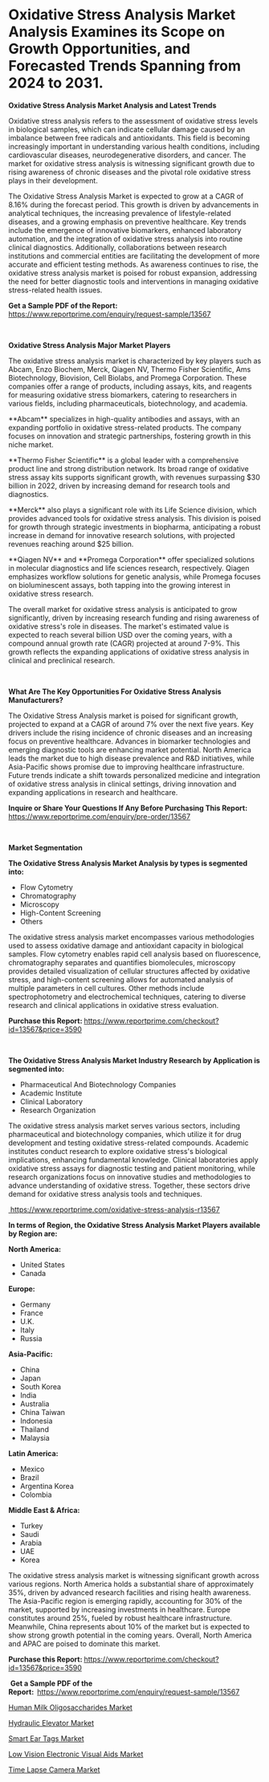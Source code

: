 <p><h1>Oxidative Stress Analysis Market Analysis Examines its Scope on Growth Opportunities, and Forecasted Trends Spanning from 2024 to 2031.</h1></p><p><strong>Oxidative Stress Analysis Market Analysis and Latest Trends</strong></p>
<p><p>Oxidative stress analysis refers to the assessment of oxidative stress levels in biological samples, which can indicate cellular damage caused by an imbalance between free radicals and antioxidants. This field is becoming increasingly important in understanding various health conditions, including cardiovascular diseases, neurodegenerative disorders, and cancer. The market for oxidative stress analysis is witnessing significant growth due to rising awareness of chronic diseases and the pivotal role oxidative stress plays in their development.</p><p>The Oxidative Stress Analysis Market is expected to grow at a CAGR of 8.16% during the forecast period. This growth is driven by advancements in analytical techniques, the increasing prevalence of lifestyle-related diseases, and a growing emphasis on preventive healthcare. Key trends include the emergence of innovative biomarkers, enhanced laboratory automation, and the integration of oxidative stress analysis into routine clinical diagnostics. Additionally, collaborations between research institutions and commercial entities are facilitating the development of more accurate and efficient testing methods. As awareness continues to rise, the oxidative stress analysis market is poised for robust expansion, addressing the need for better diagnostic tools and interventions in managing oxidative stress-related health issues.</p></p>
<p><strong>Get a Sample PDF of the Report:&nbsp;</strong> <a href="https://www.reportprime.com/enquiry/request-sample/13567?utm_campaign=104&utm_medium=2&utm_source=Github&utm_content=ia&utm_term=29112024&utm_id=oxidative-stress-analysis">https://www.reportprime.com/enquiry/request-sample/13567</a></p>
<p>&nbsp;</p>
<p><strong>Oxidative Stress Analysis Major Market Players</strong></p>
<p><p>The oxidative stress analysis market is characterized by key players such as Abcam, Enzo Biochem, Merck, Qiagen NV, Thermo Fisher Scientific, Ams Biotechnology, Biovision, Cell Biolabs, and Promega Corporation. These companies offer a range of products, including assays, kits, and reagents for measuring oxidative stress biomarkers, catering to researchers in various fields, including pharmaceuticals, biotechnology, and academia.</p><p>**Abcam** specializes in high-quality antibodies and assays, with an expanding portfolio in oxidative stress-related products. The company focuses on innovation and strategic partnerships, fostering growth in this niche market.</p><p>**Thermo Fisher Scientific** is a global leader with a comprehensive product line and strong distribution network. Its broad range of oxidative stress assay kits supports significant growth, with revenues surpassing $30 billion in 2022, driven by increasing demand for research tools and diagnostics.</p><p>**Merck** also plays a significant role with its Life Science division, which provides advanced tools for oxidative stress analysis. This division is poised for growth through strategic investments in biopharma, anticipating a robust increase in demand for innovative research solutions, with projected revenues reaching around $25 billion.</p><p>**Qiagen NV** and **Promega Corporation** offer specialized solutions in molecular diagnostics and life sciences research, respectively. Qiagen emphasizes workflow solutions for genetic analysis, while Promega focuses on bioluminescent assays, both tapping into the growing interest in oxidative stress research.</p><p>The overall market for oxidative stress analysis is anticipated to grow significantly, driven by increasing research funding and rising awareness of oxidative stress's role in diseases. The market's estimated value is expected to reach several billion USD over the coming years, with a compound annual growth rate (CAGR) projected at around 7-9%. This growth reflects the expanding applications of oxidative stress analysis in clinical and preclinical research.</p></p>
<p>&nbsp;</p>
<p><strong>What Are The Key Opportunities For Oxidative Stress Analysis Manufacturers?</strong></p>
<p><p>The Oxidative Stress Analysis market is poised for significant growth, projected to expand at a CAGR of around 7% over the next five years. Key drivers include the rising incidence of chronic diseases and an increasing focus on preventive healthcare. Advances in biomarker technologies and emerging diagnostic tools are enhancing market potential. North America leads the market due to high disease prevalence and R&D initiatives, while Asia-Pacific shows promise due to improving healthcare infrastructure. Future trends indicate a shift towards personalized medicine and integration of oxidative stress analysis in clinical settings, driving innovation and expanding applications in research and healthcare.</p></p>
<p><strong>Inquire or Share Your Questions If Any Before Purchasing This Report:</strong> <a href="https://www.reportprime.com/enquiry/pre-order/13567?utm_campaign=104&utm_medium=2&utm_source=Github&utm_content=ia&utm_term=29112024&utm_id=oxidative-stress-analysis">https://www.reportprime.com/enquiry/pre-order/13567</a></p>
<p>&nbsp;</p>
<p><strong>Market Segmentation</strong></p>
<p><strong>The Oxidative Stress Analysis Market Analysis by types is segmented into:</strong></p>
<p><ul><li>Flow Cytometry</li><li>Chromatography</li><li>Microscopy</li><li>High-Content Screening</li><li>Others</li></ul></p>
<p><p>The oxidative stress analysis market encompasses various methodologies used to assess oxidative damage and antioxidant capacity in biological samples. Flow cytometry enables rapid cell analysis based on fluorescence, chromatography separates and quantifies biomolecules, microscopy provides detailed visualization of cellular structures affected by oxidative stress, and high-content screening allows for automated analysis of multiple parameters in cell cultures. Other methods include spectrophotometry and electrochemical techniques, catering to diverse research and clinical applications in oxidative stress evaluation.</p></p>
<p><strong>Purchase this Report:&nbsp;</strong><a href="https://www.reportprime.com/checkout?id=13567&price=3590&utm_campaign=104&utm_medium=2&utm_source=Github&utm_content=ia&utm_term=29112024&utm_id=oxidative-stress-analysis">https://www.reportprime.com/checkout?id=13567&price=3590</a></p>
<p>&nbsp;</p>
<p><strong>The Oxidative Stress Analysis Market Industry Research by Application is segmented into:</strong></p>
<p><ul><li>Pharmaceutical And Biotechnology Companies</li><li>Academic Institute</li><li>Clinical Laboratory</li><li>Research Organization</li></ul></p>
<p><p>The oxidative stress analysis market serves various sectors, including pharmaceutical and biotechnology companies, which utilize it for drug development and testing oxidative stress-related compounds. Academic institutes conduct research to explore oxidative stress's biological implications, enhancing fundamental knowledge. Clinical laboratories apply oxidative stress assays for diagnostic testing and patient monitoring, while research organizations focus on innovative studies and methodologies to advance understanding of oxidative stress. Together, these sectors drive demand for oxidative stress analysis tools and techniques.</p></p>
<p><a href="https://www.reportprime.com/oxidative-stress-analysis-r13567?utm_campaign=104&utm_medium=2&utm_source=Github&utm_content=ia&utm_term=29112024&utm_id=oxidative-stress-analysis">&nbsp;https://www.reportprime.com/oxidative-stress-analysis-r13567</a></p>
<p><strong>In terms of Region, the Oxidative Stress Analysis Market Players available by Region are:</strong></p>
<p>
    <p> <strong> North America: </strong>
        <ul>
            <li>United States</li>
            <li>Canada</li>
        </ul>
        </p> 
    <p> <strong> Europe: </strong>
        <ul>
            <li>Germany</li>
            <li>France</li>
            <li>U.K.</li>
            <li>Italy</li>
            <li>Russia</li>
        </ul>
        </p> 
    <p> <strong> Asia-Pacific: </strong>
        <ul>
            <li>China</li>
            <li>Japan</li>
            <li>South Korea</li>
            <li>India</li>
            <li>Australia</li>
            <li>China Taiwan</li>
            <li>Indonesia</li>
            <li>Thailand</li>
            <li>Malaysia</li>
        </ul>
        </p> 
    <p> <strong> Latin America: </strong>
        <ul>
            <li>Mexico</li>
            <li>Brazil</li>
            <li>Argentina Korea</li>
            <li>Colombia</li>
        </ul>
        </p> 
    <p> <strong> Middle East & Africa: </strong>
        <ul>
            <li>Turkey</li>
            <li>Saudi</li>
            <li>Arabia</li>
            <li>UAE</li>
            <li>Korea</li>
        </ul>
    </p>
    </p>
<p><p>The oxidative stress analysis market is witnessing significant growth across various regions. North America holds a substantial share of approximately 35%, driven by advanced research facilities and rising health awareness. The Asia-Pacific region is emerging rapidly, accounting for 30% of the market, supported by increasing investments in healthcare. Europe constitutes around 25%, fueled by robust healthcare infrastructure. Meanwhile, China represents about 10% of the market but is expected to show strong growth potential in the coming years. Overall, North America and APAC are poised to dominate this market.</p></p>
<p><strong>Purchase this Report: </strong><a href="https://www.reportprime.com/checkout?id=13567&price=3590&utm_campaign=104&utm_medium=2&utm_source=Github&utm_content=ia&utm_term=29112024&utm_id=oxidative-stress-analysis">https://www.reportprime.com/checkout?id=13567&price=3590</a></p>
<p>&nbsp;<strong>Get a Sample PDF of the Report:&nbsp;&nbsp;</strong><a href="https://www.reportprime.com/enquiry/request-sample/13567?utm_campaign=104&utm_medium=2&utm_source=Github&utm_content=ia&utm_term=29112024&utm_id=oxidative-stress-analysis">https://www.reportprime.com/enquiry/request-sample/13567</a></p>
<p><strong></strong></p>
<p><p><a href="https://www.linkedin.com/pulse/exploring-human-milk-oligosaccharides-market-dynamics-global-uengf?utm_campaign=104&utm_medium=2&utm_source=Github&utm_content=ia&utm_term=29112024&utm_id=oxidative-stress-analysis">Human Milk Oligosaccharides Market</a></p><p><a href="https://www.linkedin.com/pulse/consumer-behavior-shifts-hydraulic-elevator-market-demand-k1zyc?utm_campaign=104&utm_medium=2&utm_source=Github&utm_content=ia&utm_term=29112024&utm_id=oxidative-stress-analysis">Hydraulic Elevator Market</a></p><p><a href="https://issuu.com/reportprime-2/docs/smart-ear-tags-market-size-2030.pptx?utm_campaign=104&utm_medium=2&utm_source=Github&utm_content=ia&utm_term=29112024&utm_id=oxidative-stress-analysis">Smart Ear Tags Market</a></p><p><a href="https://issuu.com/reportprime-2/docs/low-vision-electronic-visual-aids-market-size-2030?utm_campaign=104&utm_medium=2&utm_source=Github&utm_content=ia&utm_term=29112024&utm_id=oxidative-stress-analysis">Low Vision Electronic Visual Aids Market</a></p><p><a href="https://www.linkedin.com/pulse/time-lapse-camera-market-global-insights-regional-analysis-y9rbc?utm_campaign=104&utm_medium=2&utm_source=Github&utm_content=ia&utm_term=29112024&utm_id=oxidative-stress-analysis">Time Lapse Camera Market</a></p></p>